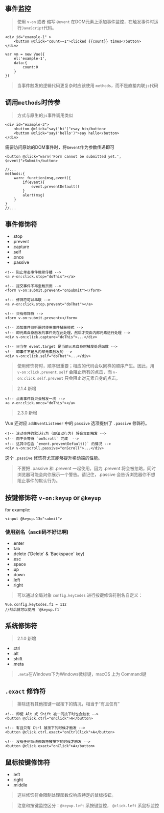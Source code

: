 ## 事件监控
> 使用 `v-on` 或者 缩写 `@event` 在DOM元素上添加事件监控，在触发事件时运行`JavaScript`代码。
```
<div id="example-1" >
    <button @click="count+=1">clicked {{count}} times</button>
</div>
```
```
var vm = new Vue({
    el:'example-1',
    data:{
        count:0
    }
})
```  
>当事件触发的逻辑代码更复杂时应该使用 `methods`，而不是直接内联`js`代码

## 调用`methods`时传参
> 方式与原生的`js`事件调用类似
```
<div id="example-3">
    <button @click="say('hi')">say hi</button>
    <button @click="say('hello')">say hello</button>
</div>
```

需要访问原始的DOM事件时，将`$event`作为参数传递即可
```
<button @click="warn('Form cannot be submitted yet.', $event)">Submit</button>
```
```
//...
methods:{
    warn: function(msg,event){
        if(event){
            event.preventDefault()
        }
        alert(msg)
    }
}
//...
```

## 事件修饰符
- .stop
- .prevent
- .capture
- .self
- .once
- .passive

```
<!-- 阻止单击事件继续传播 -->
<a v-on:click.stop="doThis"></a>

<!-- 提交事件不再重载页面 -->
<form v-on:submit.prevent="onSubmit"></form>

<!-- 修饰符可以串联 -->
<a v-on:click.stop.prevent="doThat"></a>

<!-- 只有修饰符 -->
<form v-on:submit.prevent></form>

<!-- 添加事件监听器时使用事件捕获模式 -->
<!-- 即元素自身触发的事件先在此处理，然后才交由内部元素进行处理 -->
<div v-on:click.capture="doThis">...</div>

<!-- 只当在 event.target 是当前元素自身时触发处理函数 -->
<!-- 即事件不是从内部元素触发的 -->
<div v-on:click.self="doThat">...</div>
```
> 使用修饰符时，顺序很重要；相应的代码会以同样的顺序产生。因此，用 `v-on:click.prevent.self` 会阻止所有的点击，而 `v-on:click.self.prevent` 只会阻止对元素自身的点击。

>2.1.4 新增
```
<!-- 点击事件将只会触发一次 -->
<a v-on:click.once="doThis"></a>
```

>2.3.0 新增

Vue 还对应 `addEventListener` 中的 `passive` 选项提供了 `.passive` 修饰符。
```
<!-- 滚动事件的默认行为 (即滚动行为) 将会立即触发 -->
<!-- 而不会等待 `onScroll` 完成  -->
<!-- 这其中包含 `event.preventDefault()` 的情况 -->
<div v-on:scroll.passive="onScroll">...</div>
```
这个 `.passive` 修饰符尤其能够提升移动端的性能。

>不要把 .passive 和 .prevent 一起使用，因为 .prevent 将会被忽略，同时浏览器可能会向你展示一个警告。请记住，.passive 会告诉浏览器你不想阻止事件的默认行为。

## 按键修饰符 `v-on:keyup` or `@keyup`
for example:
```
<input @keyup.13="submit">
```
### 使用别名（ascii码不好记啊)
- .enter
- .tab
- .delete ('Delete' & 'Backspace` key)
- .esc
- .space
- .up
- .down
- .left
- .right

> 可以通过全局对象 `config.keyCodes` 进行按键修饰符别名自定义：
```
Vue.config.keyCodes.f1 = 112
//然后就可以使用 `@keyup.f1`
```

## 系统修饰符
> 2.1.0 新增

- .ctrl
- .alt
- .shift
- .meta

> `.meta`在Windows下为Windows微标键，macOS 上为 Command键

## `.exact` 修饰符

> 排除还有其他按键一起按下的情况，相当于“有且仅有”

```
<!-- 即使 Alt 或 Shift 被一同按下时也会触发 -->
<button @click.ctrl="onClick">A</button>

<!-- 有且只有 Ctrl 被按下的时候才触发 -->
<button @click.ctrl.exact="onCtrlClick">A</button>

<!-- 没有任何系统修饰符被按下的时候才触发 -->
<button @click.exact="onClick">A</button>
```

## 鼠标按键修饰符

- .left
- .right
- .middle
  
> 这些修饰符会限制处理函数仅响应特定的鼠标按钮。

> 注意和按键监控区分：`@keyup.left` 系按键监控， `@click.left` 系鼠标监控


